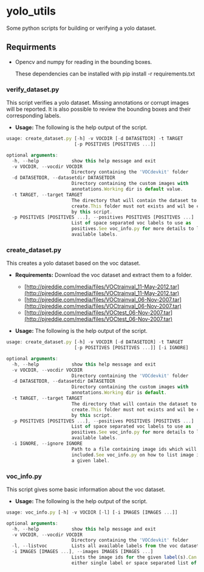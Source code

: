 # yolo_utils

Some python scripts for building or verifying a yolo dataset.

## Requirments
* Opencv and numpy for reading in the bounding boxes.

  These dependencies can be installed with pip install -r requirements.txt

### verify_dataset.py
This script verifies a yolo dataset. Missing annotations or corrupt images will be reported.
It is also possible to review the bounding boxes and their corresponding labels.

* **Usage:**
The following is the help output of the script.

```javascript
usage: create_dataset.py [-h] -v VOCDIR [-d DATASETDIR] -t TARGET
                         [-p POSITIVES [POSITIVES ...]]

optional arguments:
  -h, --help            show this help message and exit
  -v VOCDIR, --vocdir VOCDIR
                        Directory containing the 'VOCdevkit' folder
  -d DATASETDIR, --datasetdir DATASETDIR
                        Directory containing the custom images with
                        annotations.Working dir is default value.
  -t TARGET, --target TARGET
                        The directory that will contain the dataset to
                        create.This folder must not exists and wil be created
                        by this script.
  -p POSITIVES [POSITIVES ...], --positives POSITIVES [POSITIVES ...]
                        List of space separated voc labels to use as
                        positives.See voc_info.py for more details to list the
                        available labels.
```

### create_dataset.py
This creates a yolo dataset based on the voc dataset.

* **Requirements:**
Download the voc dataset and extract them to a folder.
    * [http://pjreddie.com/media/files/VOCtrainval_11-May-2012.tar](http://pjreddie.com/media/files/VOCtrainval_11-May-2012.tar)
    * [http://pjreddie.com/media/files/VOCtrainval_06-Nov-2007.tar](http://pjreddie.com/media/files/VOCtrainval_06-Nov-2007.tar)
    * [http://pjreddie.com/media/files/VOCtest_06-Nov-2007.tar](http://pjreddie.com/media/files/VOCtest_06-Nov-2007.tar)

* **Usage:**
The following is the help output of the script.

```javascript
usage: create_dataset.py [-h] -v VOCDIR [-d DATASETDIR] -t TARGET
                         [-p POSITIVES [POSITIVES ...]] [-i IGNORE]

optional arguments:
  -h, --help            show this help message and exit
  -v VOCDIR, --vocdir VOCDIR
                        Directory containing the 'VOCdevkit' folder
  -d DATASETDIR, --datasetdir DATASETDIR
                        Directory containing the custom images with
                        annotations.Working dir is default.
  -t TARGET, --target TARGET
                        The directory that will contain the dataset to
                        create.This folder must not exists and wil be created
                        by this script.
  -p POSITIVES [POSITIVES ...], --positives POSITIVES [POSITIVES ...]
                        List of space separated voc labels to use as
                        positives.See voc_info.py for more details to list the
                        available labels.
  -i IGNORE, --ignore IGNORE
                        Path to a file containing image ids which will be not
                        included.See voc_info.py on how to list image ids for
                        a given label.
```


### voc_info.py
This script gives some basic information about the voc dataset.

* **Usage:**
The following is the help output of the script.

```javascript
usage: voc_info.py [-h] -v VOCDIR [-l] [-i IMAGES [IMAGES ...]]

optional arguments:
  -h, --help            show this help message and exit
  -v VOCDIR, --vocdir VOCDIR
                        Directory containing the 'VOCdevkit' folder
  -l, --listvoc         Lists all available labels from the voc dataset.
  -i IMAGES [IMAGES ...], --images IMAGES [IMAGES ...]
                        Lists the image ids for the given label(s).Can be
                        either single label or space separated list of labels
```




    
    
    

